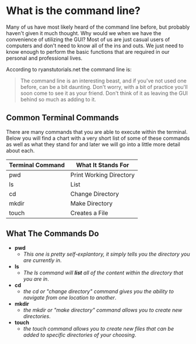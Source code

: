 # What is the command line?

Many of us have most likely heard of the command line before, but probably haven't given it much thought. Why would we when we have the convenience of utilizing the GUI? Most of us are just casual users of computers and don't need to know all of the ins and outs. We just need to know enough to perform the basic functions that are required in our personal and professional lives.

According to ryanstutorials.net the command line is:

>The command line is an interesting beast, and if you've not used one before, can be a bit daunting. Don't worry, with a bit of practice you'll soon come to see it as your friend. Don't think of it as leaving the GUI behind so much as adding to it.

## Common Terminal Commands

There are many commands that you are able to execute within the terminal. Below you will find a chart with a very short list of some of these commands as well as what they stand for and later we will go into a little more detail about each.

Terminal Command | What It Stands For
---- | ----
pwd | Print Working Directory
ls | List
cd | Change Directory
mkdir | Make Directory
touch | Creates a File

## What The Commands Do

* **pwd**
  * _This one is pretty self-explantory, it simply tells you the directory you are currently in_.
* **ls** 
  * _The ls command will **list** all of the content within the directory that you are in_.
* **cd**
  * _the cd or "change directory" command gives you the ability to navigate from one location to another_.
* **mkdir**
  * _the mkdir or "make directory" command allows you to create new directories_.
* **touch**
  * _the touch command allows you to create new files that can be added to specific directories of your choosing_.
